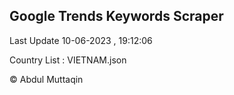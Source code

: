 

## Google Trends Keywords Scraper 
 
Last Update 10-06-2023 , 19:12:06

Country List :
VIETNAM.json



© Abdul Muttaqin 
